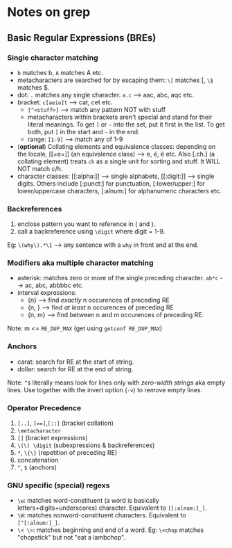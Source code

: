 # Notes on grep

## Basic Regular Expressions (BREs)

### Single character matching

- `b` matches b, `A` matches A etc.
- metacharacters are searched for by escaping them: `\[` matches [, `\$` matches $.
- dot: `.` matches any single character. `a.c` --> aac, abc, aqc etc.
- bracket: `c[aeio]t` --> cat, cet etc.
	- `[^<stuff>]` --> match any pattern NOT with stuff
	- metacharacters within brackets aren't special and stand for their literal meanings. To get `]` or `-` into the set, put it first in the list. To get both, put `]` in the start and `-` in the end.
	- range: `[1-9]` --> match any of 1-9
- (**optional**) Collating elements and equivalence classes: depending on the locale, [[=e=]] (an equivalence class) --> e, é, ë etc. Also [.ch.] (a collating element) treats `ch` as a single unit for sorting and stuff. It WILL NOT match c/h.
- character classes: [[:alpha:]] --> single alphabets, [[:digit:]] --> single digits. Others include [:punct:] for punctuation, [:lower/upper:] for lower/uppercase characters, [:alnum:] for alphanumeric characters etc.


### Backreferences

1. enclose pattern you want to reference in \( and \).
2. call a backreference using `\digit` where digit = 1-9.

Eg: `\(why\).*\1` --> any sentence with a `why` in front and at the end. 

### Modifiers aka multiple character matching

- asterisk: matches zero or more of the single preceding character. `ab*c` --> ac, abc, abbbbc etc.
- interval expressions:
	-  \{n\} --> find _exactly_ n occurences of preceding RE
	-  \{n, \} --> find _at least_ n occurences of preceding RE
	-  \{n, m\} --> find between n and m occurences of preceding RE. 

Note: m <= `RE_DUP_MAX` (get using `getconf RE_DUP_MAX`)

### Anchors

- carat: search for RE at the start of string.
- dollar: search for RE at the end of string.

Note: `^$` literally means look for lines only with _zero-width strings_ aka empty lines. Use together with the invert option (`-v`) to remove empty lines.

### Operator Precedence

1. `[..]`, `[==]`,`[::]` (bracket collation)
2. `\metacharacter` 
3. `[]` (bracket expressions) 
4. `\(\) \digit` (subexpressions & backreferences)
5. `*`, `\{\}` (repetition of preceding RE)
6. concatenation 
7. `^`, `$` (anchors)

### GNU specific (special) regexs

- `\w`: matches word-constituent (a word is basically letters+digits+underscores) character. Equivalent to `[[:alnum:]_]`.
- `\W`: matches nonword-constituent characters. Equivalent to `[^[:alnum:]_]`.
- `\< \>`: matches beginning and end of a word. Eg: `\<chop` matches "chopstick" but not "eat a lambchop".
